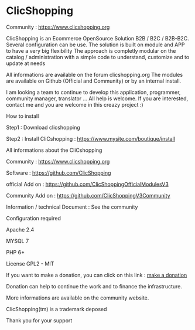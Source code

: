 # ClicShopping

 Community : https://www.clicshopping.org
 
 ClicShopping is an Ecommerce OpenSource Solution B2B / B2C / B2B-B2C. Several configuration can be use.
 The solution is built on module and APP to have a very big flexibility
 The approach is completly modular on the catalog / administration with a simple code to understand, customize and to update at needs
 
 All informations are available on the forum clicshopping.org
 The modules are available on Github (Official and Community) or by an internal install.


 I am looking a team to continue to develop this application, programmer, community manager, translator ... All help is welcome.
 If you are interested, contact me and you are welcome in this creazy project :)

 How to install
 
 Step1 : Download clicshopping
 
 Step2 : Install CliCshopping : https://www.mysite.com/boutique/install


 All informations about the CliCshopping
 
 Community : https://www.clicshopping.org

 Software : https://github.com/ClicShopping
 
 official Add on : https://github.com/ClicShoppingOfficialModulesV3
 
 Community Add on : https://github.com/ClicShoppingV3Community

 Information / technical Document : See the community
 
 Configuration  required
 
 Apache 2.4 
 
 MYSQL 7
  
 PHP 6+
 
 License GPL2 - MIT

 If you want to make a donation, you can click on this link : <a href="https://www.clicshopping.org/forum/clients/donations/">make a donation</a>
 
 Donation can help to continue the work and to finance the infrastructure.
 
 
 More informations are available on the community website.

 ClicShopping(tm) is a trademark deposed

 Thank you for your support
